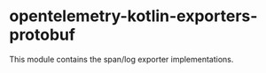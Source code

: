 # opentelemetry-kotlin-exporters-protobuf

This module contains the span/log exporter implementations.
